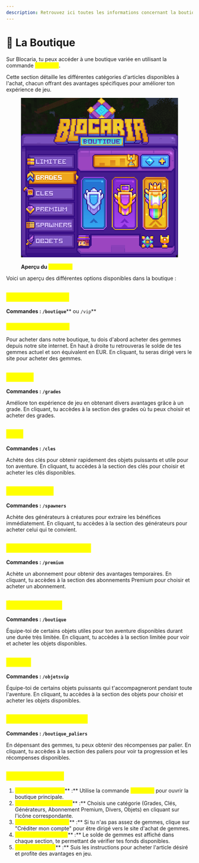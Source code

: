 ```yaml
---
description: Retrouvez ici toutes les informations concernant la boutique
---
```


# 💎 La Boutique

Sur Blocaria, tu peux accéder à une boutique variée en utilisant la commande <mark style="color:yellow;">**`/boutique`**</mark>.

Cette section détaille les différentes catégories d'articles disponibles à l'achat, chacun offrant des avantages spécifiques pour améliorer ton expérience de jeu.&#x20;

<figure><img src="../../.gitbook/assets/image (1) (1).png" alt=""><figcaption><p><strong>Aperçu du </strong><mark style="color:yellow;"><strong><code>/boutique</code></strong></mark></p></figcaption></figure>

Voici un aperçu des différentes options disponibles dans la boutique : &#x20;

## <mark style="color:yellow;">Crédits Gemmes</mark>

**Commandes : **<mark style="color:yellow;">**`/boutique`**</mark>** ou **<mark style="color:yellow;">**`/vip`**</mark>

### <mark style="color:yellow;">Acheter des Gemmes</mark>

Pour acheter dans notre boutique, tu dois d'abord acheter des gemmes depuis notre site internet. En haut à droite tu retrouveras le solde de tes gemmes actuel et son équivalent en EUR. En cliquant, tu seras dirigé vers le site pour acheter des gemmes.

## <mark style="color:yellow;">Grades</mark>

**Commandes : **<mark style="color:yellow;">**`/grades`**</mark>

Améliore ton expérience de jeu en obtenant divers avantages grâce à un grade. En cliquant, tu accèdes à la section des grades où tu peux choisir et acheter des grades.

## <mark style="color:yellow;">Clés</mark>

**Commandes : **<mark style="color:yellow;">**`/cles`**</mark>

Achète des clés pour obtenir rapidement des objets puissants et utile pour ton aventure. En cliquant, tu accèdes à la section des clés pour choisir et acheter les clés disponibles.

## <mark style="color:yellow;">Générateurs</mark>

**Commandes : **<mark style="color:yellow;">**`/spawners`**</mark>

Achète des générateurs à créatures pour extraire les bénéfices immédiatement. En cliquant, tu accèdes à la section des générateurs pour acheter celui qui te convient.

## <mark style="color:yellow;">**Abonnement Premium**</mark>

**Commandes : **<mark style="color:yellow;">**`/premium`**</mark>

Achète un abonnement pour obtenir des avantages temporaires. En cliquant, tu accèdes à la section des abonnements Premium pour choisir et acheter un abonnement.

## <mark style="color:yellow;">Édition Limitée</mark>

**Commandes : **<mark style="color:yellow;">**`/boutique`**</mark>

Équipe-toi de certains objets utiles pour ton aventure disponibles durant une durée très limitée. En cliquant, tu accèdes à la section limitée pour voir et acheter les objets disponibles.

## <mark style="color:yellow;">Objets</mark>

**Commandes : **<mark style="color:yellow;">**`/objetsvip`**</mark>

Équipe-toi de certains objets puissants qui t'accompagneront pendant toute l'aventure. En cliquant, tu accèdes à la section des objets pour choisir et acheter les objets disponibles.

## <mark style="color:yellow;">Paliers de la Boutique</mark>

**Commandes : **<mark style="color:yellow;">**`/boutique_paliers`**</mark>

En dépensant des gemmes, tu peux obtenir des récompenses par palier. En cliquant, tu accèdes à la section des paliers pour voir ta progression et les récompenses disponibles.

## <mark style="color:yellow;">Guide d'Achats</mark>

1. <mark style="color:yellow;">**Accès à la Boutique**</mark>** :** Utilise la commande <mark style="color:yellow;">**`/boutique`**</mark> pour ouvrir la boutique principale.
2. <mark style="color:yellow;">**Sélection de Catégorie**</mark>** :** Choisis une catégorie (Grades, Clés, Générateurs, Abonnement Premium, Divers, Objets) en cliquant sur l'icône correspondante.
3. <mark style="color:yellow;">**Acheter des Gemmes**</mark>** :** Si tu n'as pas assez de gemmes, clique sur "Créditer mon compte" pour être dirigé vers le site d'achat de gemmes.
4. <mark style="color:yellow;">**Vérification du Solde**</mark>** :** Le solde de gemmes est affiché dans chaque section, te permettant de vérifier tes fonds disponibles.
5. <mark style="color:yellow;">**Finaliser l'Achat**</mark>** :** Suis les instructions pour acheter l'article désiré et profite des avantages en jeu.
